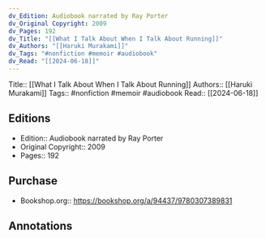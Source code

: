 ```yaml
---
dv_Edition: Audiobook narrated by Ray Porter
dv_Original Copyright: 2009
dv_Pages: 192
dv_Title: "[[What I Talk About When I Talk About Running]]"
dv_Authors: "[[Haruki Murakami]]"
dv_Tags: "#nonfiction #memoir #audiobook"
dv_Read: "[[2024-06-18]]"
---
```

Title:: [[What I Talk About When I Talk About Running]]
Authors:: [[Haruki Murakami]]
Tags:: #nonfiction #memoir #audiobook 
Read:: [[2024-06-18]]

## Editions
- Edition:: Audiobook narrated by Ray Porter
- Original Copyright:: 2009
- Pages:: 192

## Purchase
* Bookshop.org:: https://bookshop.org/a/94437/9780307389831
## Annotations

